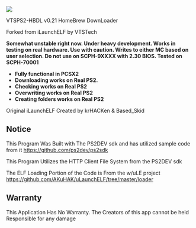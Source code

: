 <img src="https://i.gyazo.com/c27edd9c8763bc89c90da2caa2def48b.png">

VTSPS2-HBDL v0.21
HomeBrew DownLoader

Forked from iLaunchELF by VTSTech

<b>Somewhat unstable right now. Under heavy development. Works in testing on real hardware. Use with caution. Writes to either MC based on user selection.
Do not use on SCPH-9XXXX with 2.30 BIOS. Tested on SCPH-70001

* Fully functional in PCSX2
* Downloading works on Real PS2.
* Checking works on Real PS2
* Overwriting works on Real PS2
* Creating folders works on Real PS2</b>

Original iLaunchELF Created by krHACKen & Based_Skid


## Notice
This Program Was Built with The PS2DEV sdk and has utilized sample code from it https://github.com/ps2dev/ps2sdk

This Program Utilizes the HTTP Client File System from the PS2DEV sdk

The ELF Loading Portion of the Code is From the w/uLE project https://github.com/AKuHAK/uLaunchELF/tree/master/loader


## Warranty
This Application Has No Warranty. The Creators of this app cannot be held Responsible for any damage
